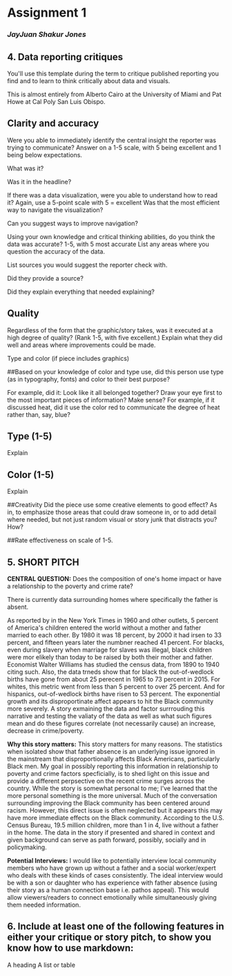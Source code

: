 # **Assignment 1**

### *JayJuan Shakur Jones*




## 4. Data reporting critiques

You'll use this template during the term to critique published reporting you find and to learn to think critically about data and visuals.

This is almost entirely from Alberto Cairo at the University of Miami and Pat Howe at Cal Poly San Luis Obispo.

## Clarity and accuracy

Were you able to immediately identify the central insight the reporter was trying to communicate? Answer on a 1-5 scale, with 5 being excellent and 1 being below expectations.

What was it?

Was it in the headline?

If there was a data visualization, were you able to understand how to read it? Again, use a 5-point scale with 5 = excellent
Was that the most efficient way to navigate the visualization?

Can you suggest ways to improve navigation?

Using your own knowledge and critical thinking abilities, do you think the data was accurate? 1-5, with 5 most accurate
List any areas where you question the accuracy of the data.

List sources you would suggest the reporter check with.

Did they provide a source?

Did they explain everything that needed explaining?

## Quality

Regardless of the form that the graphic/story takes, was it executed at a high degree of quality? (Rank 1-5, with five excellent.)
Explain what they did well and areas where improvements could be made.

Type and color (if piece includes graphics)

##Based on your knowledge of color and type use, did this person use type (as in typography, fonts) and color to their best purpose?

For example, did it:
Look like it all belonged together?
Draw your eye first to the most important pieces of information?
Make sense? For example, if it discussed heat, did it use the color red to communicate the degree of heat rather than, say, blue?


## Type (1-5)
Explain

## Color (1-5)
Explain


##Creativity
Did the piece use some creative elements to good effect? As in, to emphasize those areas that could draw someone in, or to add detail where needed, but not just random visual or story junk that distracts you?
How?

##Rate effectiveness on scale of 1-5.








## 5. SHORT PITCH

**CENTRAL QUESTION:** Does the composition of one's home impact or have a relationship to the poverty and crime rate? 

There is currently data surrounding homes where specifically the father is absent. 

As reported by in the New York Times in 1960 and other outlets, 5 percent of America's children entered the world without a mother and father married to each other. By 1980 it was 18 percent, by 2000 it had irsen to 33 percent, and fifteen years later the numbner reached 41 percent. 
For blacks, even during slavery when marriage for slaves was illegal, black children were mor elikely than today to be raised by both their mother and father. Economist Walter Williams has studied the census data, from 1890 to 1940 citing such. Also, the data trneds show that for black the out-of-wedlock births have gone from about 25 perecent in 1965 to 73 percent in 2015. 
For whites, this metric went from less than 5 percent to over 25 percent. And for hispanics, out-of-wedlock births have risen to 53 percent. The exponential growth and its 
disproportinate affect appears to hit the Black community more severely. A story exmaining the data and factor surrrouding this narrative and testing the valiaty of the data as well as 
what such figures mean and do these figures correlate (not necessarily cause) an increase, decrease in crime/poverty. 

**Why this story matters:** This story matters for many reasons. The statistics when isolated show that father absence is an underlying issue ignored in the mainstream that disproportionally affects Black Americans, particularly Black men. 
My goal in possibly reporting this information in relationship to poverty and crime factors specficially, is to shed light on this issue and provide a different perpsective on the recent crime surges across the country.
While the story is somewhat personal to me; I’ve learned that the more personal something is the more universal. 
Much of the conversation surrounding improving the Black community has been centered around racism. However, this direct issue is often neglected but it appears this may have more immediate effects on the Black community. 
According to the U.S. Census Bureau, 19.5 million children, more than 1 in 4, live without a father in the home. 
The data in the story if presented and shared in context and given background can serve as path forward, possibly, socially and in policymaking. 


**Potential Interviews:** I would like to potentially interview local community members who have grown up without a father and a social worker/expert who deals with these kinds of cases consistently. 
The ideal interview would be with a son or daughter who has experience with father absence (using their story as a human connection base i.e. pathos appeal). 
This would allow viewers/readers to connect emotionally while simultaneously giving them needed information.



## 6. Include at least one of the following features in either your critique or story pitch, to show you know how to use markdown:

A heading
A list or table



